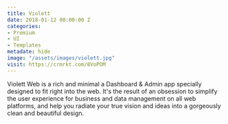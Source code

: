 ```yaml
---
title: Violett
date: 2018-01-12 00:00:00 Z
categories:
- Premium
- UI
- Templates
metadate: hide
image: "/assets/images/violett.jpg"
visit: https://crmrkt.com/8VoPOM
---
```


Violett Web is a rich and minimal a Dashboard & Admin app specially designed to fit right into the web. It's the result of an obsession to simplify the user experience for business and data management on all web platforms, and help you radiate your true vision and ideas into a gorgeously clean and beautiful design.
